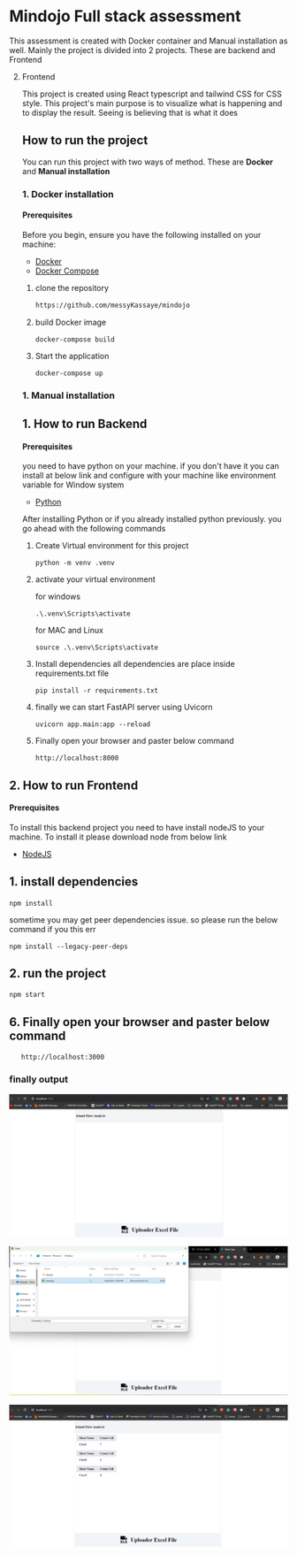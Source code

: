 # Mindojo Full stack assessment

This assessment is created with Docker container and Manual installation as well. Mainly the project is divided into 2 projects. These are backend and Frontend

2. Frontend

   This project is created using React typescript and tailwind CSS for CSS style. This project's main purpose is to visualize what is happening and to display the result. Seeing is believing that is what it does

   ## How to run the project

   You can run this project with two ways of method. These are **Docker** and **Manual installation**

   ### 1. Docker installation

   #### Prerequisites

   Before you begin, ensure you have the following installed on your machine:

   - [Docker](https://www.docker.com/get-started)
   - [Docker Compose](https://docs.docker.com/compose/install/)

   1. clone the repository

      ```bash
      https://github.com/messyKassaye/mindojo
      ```

   2. build Docker image

      ```base
      docker-compose build
      ```

   3. Start the application
      ```base
      docker-compose up
      ```

   ### 1. Manual installation

   ## 1. How to run **Backend**

   #### Prerequisites

   you need to have python on your machine. if you don't have it you can install at below link and configure with your machine like environment variable for Window system

   - [Python](https://www.python.org/)

   After installing Python or if you already installed python previously. you go ahead with the following commands

   1. Create Virtual environment for this project

      ```base
      python -m venv .venv
      ```

   2. activate your virtual environment

      for windows

      ```base
      .\.venv\Scripts\activate
      ```

      for MAC and Linux

      ```base
      source .\.venv\Scripts\activate

      ```

   3. Install dependencies
      all dependencies are place inside requirements.txt file

      ```base
      pip install -r requirements.txt
      ```

   4. finally we can start FastAPI server using Uvicorn
      ```base
      uvicorn app.main:app --reload
      ```
   5. Finally open your browser and paster below command
      ```base
      http://localhost:8000
      ```

## 2. How to run Frontend

#### Prerequisites

To install this backend project you need to have install nodeJS to your machine. To install it please download node from below link

- [NodeJS](https://nodejs.org/en)

## 1. install dependencies

```base
npm install
```

sometime you may get peer dependencies issue. so please run the below command if you this err

```base
npm install --legacy-peer-deps
```

## 2. run the project

```base
npm start
```

## 6. Finally open your browser and paster below command

```base
   http://localhost:3000
```

### finally output

![Full Screen shot](./screenshots/Screenshot2024-10-08183809.png)

![Screen shot](./screenshots/Screenshot2024-10-08183856.png)

![Screen shot](./screenshots/Screenshot2024-10-08183916.png)
